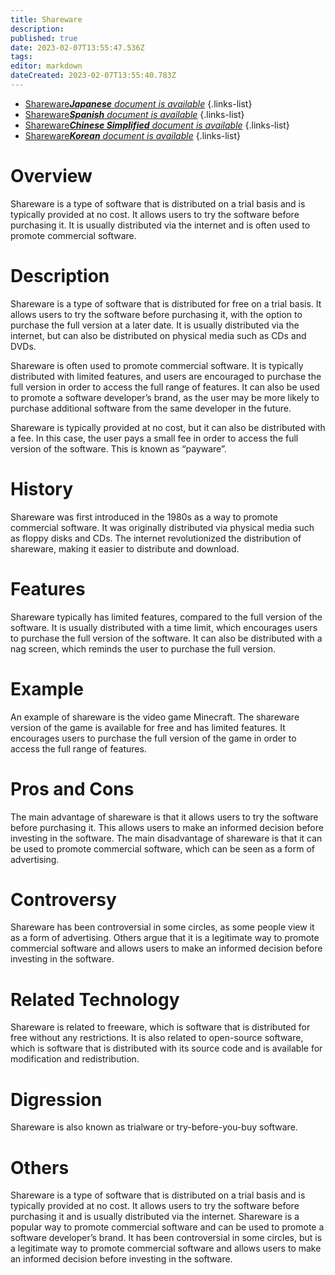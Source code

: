 ```yaml
---
title: Shareware
description: 
published: true
date: 2023-02-07T13:55:47.536Z
tags: 
editor: markdown
dateCreated: 2023-02-07T13:55:40.783Z
---
```


- [Shareware***Japanese** document is available*](/ja/Knowledge-base/Dictionary/shareware)
{.links-list}
- [Shareware***Spanish** document is available*](/es/Knowledge-base/Dictionary/shareware)
{.links-list}
- [Shareware***Chinese Simplified** document is available*](/zh/Knowledge-base/Dictionary/shareware)
{.links-list}
- [Shareware***Korean** document is available*](/ko/Knowledge-base/Dictionary/shareware)
{.links-list}



# Overview
Shareware is a type of software that is distributed on a trial basis and is typically provided at no cost. It allows users to try the software before purchasing it. It is usually distributed via the internet and is often used to promote commercial software.

# Description
Shareware is a type of software that is distributed for free on a trial basis. It allows users to try the software before purchasing it, with the option to purchase the full version at a later date. It is usually distributed via the internet, but can also be distributed on physical media such as CDs and DVDs.

Shareware is often used to promote commercial software. It is typically distributed with limited features, and users are encouraged to purchase the full version in order to access the full range of features. It can also be used to promote a software developer’s brand, as the user may be more likely to purchase additional software from the same developer in the future.

Shareware is typically provided at no cost, but it can also be distributed with a fee. In this case, the user pays a small fee in order to access the full version of the software. This is known as “payware”.

# History
Shareware was first introduced in the 1980s as a way to promote commercial software. It was originally distributed via physical media such as floppy disks and CDs. The internet revolutionized the distribution of shareware, making it easier to distribute and download.

# Features
Shareware typically has limited features, compared to the full version of the software. It is usually distributed with a time limit, which encourages users to purchase the full version of the software. It can also be distributed with a nag screen, which reminds the user to purchase the full version.

# Example
An example of shareware is the video game Minecraft. The shareware version of the game is available for free and has limited features. It encourages users to purchase the full version of the game in order to access the full range of features.

# Pros and Cons
The main advantage of shareware is that it allows users to try the software before purchasing it. This allows users to make an informed decision before investing in the software. The main disadvantage of shareware is that it can be used to promote commercial software, which can be seen as a form of advertising.

# Controversy
Shareware has been controversial in some circles, as some people view it as a form of advertising. Others argue that it is a legitimate way to promote commercial software and allows users to make an informed decision before investing in the software.

# Related Technology
Shareware is related to freeware, which is software that is distributed for free without any restrictions. It is also related to open-source software, which is software that is distributed with its source code and is available for modification and redistribution. 

# Digression
Shareware is also known as trialware or try-before-you-buy software.

# Others
Shareware is a type of software that is distributed on a trial basis and is typically provided at no cost. It allows users to try the software before purchasing it and is usually distributed via the internet. Shareware is a popular way to promote commercial software and can be used to promote a software developer’s brand. It has been controversial in some circles, but is a legitimate way to promote commercial software and allows users to make an informed decision before investing in the software.